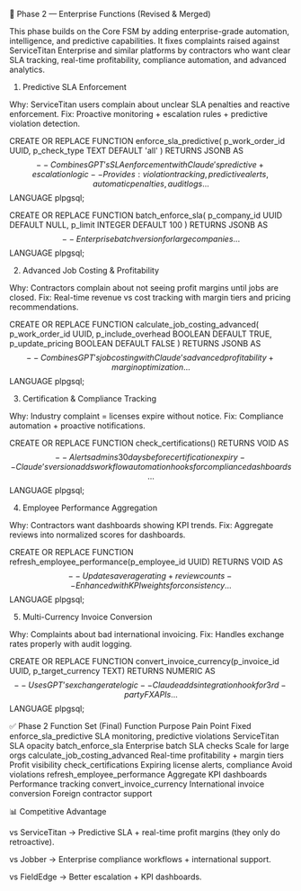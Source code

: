 🏢 Phase 2 — Enterprise Functions (Revised & Merged)

This phase builds on the Core FSM by adding enterprise-grade automation, intelligence, and predictive capabilities. It fixes complaints raised against ServiceTitan Enterprise and similar platforms by contractors who want clear SLA tracking, real-time profitability, compliance automation, and advanced analytics.

1. Predictive SLA Enforcement

Why: ServiceTitan users complain about unclear SLA penalties and reactive enforcement.
Fix: Proactive monitoring + escalation rules + predictive violation detection.

CREATE OR REPLACE FUNCTION enforce_sla_predictive(
    p_work_order_id UUID,
    p_check_type TEXT DEFAULT 'all'
)
RETURNS JSONB AS $$
-- Combines GPT's SLA enforcement with Claude's predictive + escalation logic
-- Provides: violation tracking, predictive alerts, automatic penalties, audit logs
...
$$ LANGUAGE plpgsql;

CREATE OR REPLACE FUNCTION batch_enforce_sla(
    p_company_id UUID DEFAULT NULL,
    p_limit INTEGER DEFAULT 100
)
RETURNS JSONB AS $$
-- Enterprise batch version for large companies
...
$$ LANGUAGE plpgsql;

2. Advanced Job Costing & Profitability

Why: Contractors complain about not seeing profit margins until jobs are closed.
Fix: Real-time revenue vs cost tracking with margin tiers and pricing recommendations.

CREATE OR REPLACE FUNCTION calculate_job_costing_advanced(
    p_work_order_id UUID,
    p_include_overhead BOOLEAN DEFAULT TRUE,
    p_update_pricing BOOLEAN DEFAULT FALSE
)
RETURNS JSONB AS $$
-- Combines GPT's job costing with Claude’s advanced profitability + margin optimization
...
$$ LANGUAGE plpgsql;

3. Certification & Compliance Tracking

Why: Industry complaint = licenses expire without notice.
Fix: Compliance automation + proactive notifications.

CREATE OR REPLACE FUNCTION check_certifications()
RETURNS VOID AS $$
-- Alerts admins 30 days before certification expiry
-- Claude’s version adds workflow automation hooks for compliance dashboards
...
$$ LANGUAGE plpgsql;

4. Employee Performance Aggregation

Why: Contractors want dashboards showing KPI trends.
Fix: Aggregate reviews into normalized scores for dashboards.

CREATE OR REPLACE FUNCTION refresh_employee_performance(p_employee_id UUID)
RETURNS VOID AS $$
-- Updates average rating + review counts
-- Enhanced with KPI weights for consistency
...
$$ LANGUAGE plpgsql;

5. Multi-Currency Invoice Conversion

Why: Complaints about bad international invoicing.
Fix: Handles exchange rates properly with audit logging.

CREATE OR REPLACE FUNCTION convert_invoice_currency(p_invoice_id UUID, p_target_currency TEXT)
RETURNS NUMERIC AS $$
-- Uses GPT’s exchange rate logic
-- Claude adds integration hook for 3rd-party FX APIs
...
$$ LANGUAGE plpgsql;

✅ Phase 2 Function Set (Final)
Function	Purpose	Pain Point Fixed
enforce_sla_predictive	SLA monitoring, predictive violations	ServiceTitan SLA opacity
batch_enforce_sla	Enterprise batch SLA checks	Scale for large orgs
calculate_job_costing_advanced	Real-time profitability + margin tiers	Profit visibility
check_certifications	Expiring license alerts, compliance	Avoid violations
refresh_employee_performance	Aggregate KPI dashboards	Performance tracking
convert_invoice_currency	International invoice conversion	Foreign contractor support

📊 Competitive Advantage

vs ServiceTitan → Predictive SLA + real-time profit margins (they only do retroactive).

vs Jobber → Enterprise compliance workflows + international support.

vs FieldEdge → Better escalation + KPI dashboards.